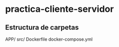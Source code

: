 # practica-cliente-servidor

## Estructura de carpetas
APP/
    src/
    Dockerfile
docker-compose.yml